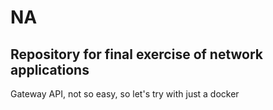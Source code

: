 # NA
## Repository for final exercise of network applications

Gateway API, not so easy, so let's try with just a docker
